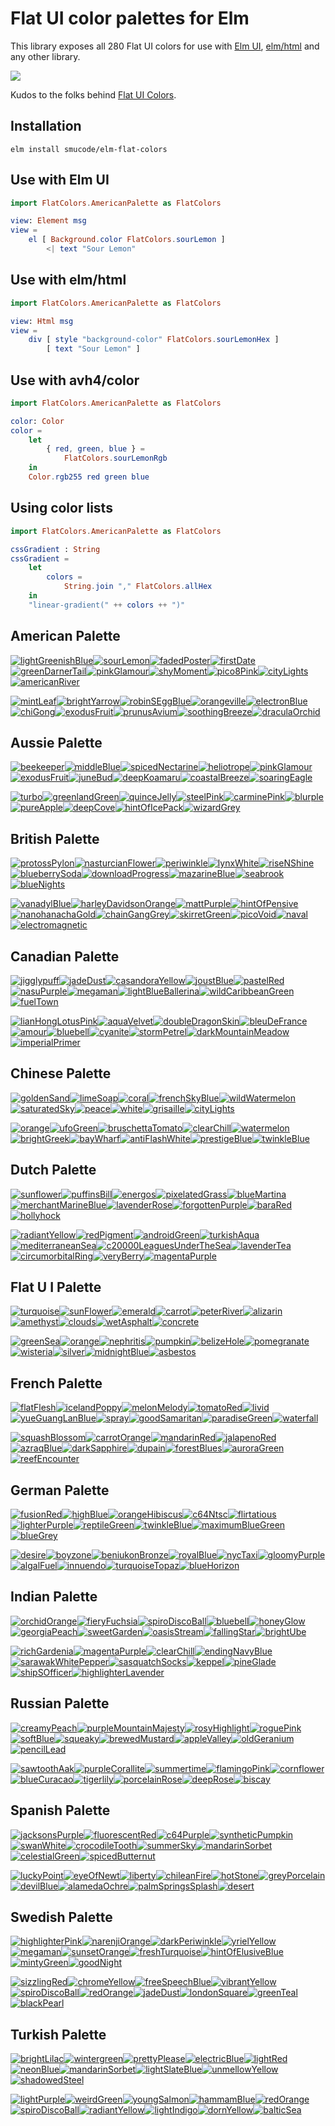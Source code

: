 # Flat UI color palettes for Elm

This library exposes all 280 Flat UI colors for use with [Elm UI](https://package.elm-lang.org/packages/mdgriffith/elm-ui/latest/), [elm/html](https://package.elm-lang.org/packages/elm/html/latest/) and any other library.

[![](https://raw.github.com/smucode/elm-flat-colors/master/preview.png)](#american-palette)

Kudos to the folks behind [Flat UI Colors](https://flatuicolors.com/).

## Installation

```
elm install smucode/elm-flat-colors
```

## Use with Elm UI

```elm
import FlatColors.AmericanPalette as FlatColors

view: Element msg
view =
    el [ Background.color FlatColors.sourLemon ]
        <| text "Sour Lemon"
```

## Use with elm/html

```elm
import FlatColors.AmericanPalette as FlatColors

view: Html msg
view =
    div [ style "background-color" FlatColors.sourLemonHex ]
        [ text "Sour Lemon" ]
```

## Use with avh4/color

```elm
import FlatColors.AmericanPalette as FlatColors

color: Color
color =
    let
        { red, green, blue } =
            FlatColors.sourLemonRgb
    in
    Color.rgb255 red green blue
```

## Using color lists

```elm
import FlatColors.AmericanPalette as FlatColors

cssGradient : String
cssGradient =
    let
        colors =
            String.join "," FlatColors.allHex
    in
    "linear-gradient(" ++ colors ++ ")"
```


## American Palette

[![lightGreenishBlue](https://placehold.it/50/55efc4/000000?text=+)](FlatColors-AmericanPalette#light-greenish-blue)[![sourLemon](https://placehold.it/50/ffeaa7/000000?text=+)](FlatColors-AmericanPalette#sour-lemon)[![fadedPoster](https://placehold.it/50/81ecec/000000?text=+)](FlatColors-AmericanPalette#faded-poster)[![firstDate](https://placehold.it/50/fab1a0/000000?text=+)](FlatColors-AmericanPalette#first-date)[![greenDarnerTail](https://placehold.it/50/74b9ff/000000?text=+)](FlatColors-AmericanPalette#green-darner-tail)[![pinkGlamour](https://placehold.it/50/ff7675/000000?text=+)](FlatColors-AmericanPalette#pink-glamour)[![shyMoment](https://placehold.it/50/a29bfe/000000?text=+)](FlatColors-AmericanPalette#shy-moment)[![pico8Pink](https://placehold.it/50/fd79a8/000000?text=+)](FlatColors-AmericanPalette#pico8-pink)[![cityLights](https://placehold.it/50/dfe6e9/000000?text=+)](FlatColors-AmericanPalette#city-lights)[![americanRiver](https://placehold.it/50/636e72/000000?text=+)](FlatColors-AmericanPalette#american-river)

[![mintLeaf](https://placehold.it/50/00b894/000000?text=+)](FlatColors-AmericanPalette#mint-leaf)[![brightYarrow](https://placehold.it/50/fdcb6e/000000?text=+)](FlatColors-AmericanPalette#bright-yarrow)[![robinSEggBlue](https://placehold.it/50/00cec9/000000?text=+)](FlatColors-AmericanPalette#robin-s-egg-blue)[![orangeville](https://placehold.it/50/e17055/000000?text=+)](FlatColors-AmericanPalette#orangeville)[![electronBlue](https://placehold.it/50/0984e3/000000?text=+)](FlatColors-AmericanPalette#electron-blue)[![chiGong](https://placehold.it/50/d63031/000000?text=+)](FlatColors-AmericanPalette#chi-gong)[![exodusFruit](https://placehold.it/50/6c5ce7/000000?text=+)](FlatColors-AmericanPalette#exodus-fruit)[![prunusAvium](https://placehold.it/50/e84393/000000?text=+)](FlatColors-AmericanPalette#prunus-avium)[![soothingBreeze](https://placehold.it/50/b2bec3/000000?text=+)](FlatColors-AmericanPalette#soothing-breeze)[![draculaOrchid](https://placehold.it/50/2d3436/000000?text=+)](FlatColors-AmericanPalette#dracula-orchid)

    
## Aussie Palette

[![beekeeper](https://placehold.it/50/f6e58d/000000?text=+)](FlatColors-AussiePalette#beekeeper)[![middleBlue](https://placehold.it/50/7ed6df/000000?text=+)](FlatColors-AussiePalette#middle-blue)[![spicedNectarine](https://placehold.it/50/ffbe76/000000?text=+)](FlatColors-AussiePalette#spiced-nectarine)[![heliotrope](https://placehold.it/50/e056fd/000000?text=+)](FlatColors-AussiePalette#heliotrope)[![pinkGlamour](https://placehold.it/50/ff7979/000000?text=+)](FlatColors-AussiePalette#pink-glamour)[![exodusFruit](https://placehold.it/50/686de0/000000?text=+)](FlatColors-AussiePalette#exodus-fruit)[![juneBud](https://placehold.it/50/badc58/000000?text=+)](FlatColors-AussiePalette#june-bud)[![deepKoamaru](https://placehold.it/50/30336b/000000?text=+)](FlatColors-AussiePalette#deep-koamaru)[![coastalBreeze](https://placehold.it/50/dff9fb/000000?text=+)](FlatColors-AussiePalette#coastal-breeze)[![soaringEagle](https://placehold.it/50/95afc0/000000?text=+)](FlatColors-AussiePalette#soaring-eagle)

[![turbo](https://placehold.it/50/f9ca24/000000?text=+)](FlatColors-AussiePalette#turbo)[![greenlandGreen](https://placehold.it/50/22a6b3/000000?text=+)](FlatColors-AussiePalette#greenland-green)[![quinceJelly](https://placehold.it/50/f0932b/000000?text=+)](FlatColors-AussiePalette#quince-jelly)[![steelPink](https://placehold.it/50/be2edd/000000?text=+)](FlatColors-AussiePalette#steel-pink)[![carminePink](https://placehold.it/50/eb4d4b/000000?text=+)](FlatColors-AussiePalette#carmine-pink)[![blurple](https://placehold.it/50/4834d4/000000?text=+)](FlatColors-AussiePalette#blurple)[![pureApple](https://placehold.it/50/6ab04c/000000?text=+)](FlatColors-AussiePalette#pure-apple)[![deepCove](https://placehold.it/50/130f40/000000?text=+)](FlatColors-AussiePalette#deep-cove)[![hintOfIcePack](https://placehold.it/50/c7ecee/000000?text=+)](FlatColors-AussiePalette#hint-of-ice-pack)[![wizardGrey](https://placehold.it/50/535c68/000000?text=+)](FlatColors-AussiePalette#wizard-grey)

    
## British Palette

[![protossPylon](https://placehold.it/50/00a8ff/000000?text=+)](FlatColors-BritishPalette#protoss-pylon)[![nasturcianFlower](https://placehold.it/50/e84118/000000?text=+)](FlatColors-BritishPalette#nasturcian-flower)[![periwinkle](https://placehold.it/50/9c88ff/000000?text=+)](FlatColors-BritishPalette#periwinkle)[![lynxWhite](https://placehold.it/50/f5f6fa/000000?text=+)](FlatColors-BritishPalette#lynx-white)[![riseNShine](https://placehold.it/50/fbc531/000000?text=+)](FlatColors-BritishPalette#rise-n-shine)[![blueberrySoda](https://placehold.it/50/7f8fa6/000000?text=+)](FlatColors-BritishPalette#blueberry-soda)[![downloadProgress](https://placehold.it/50/4cd137/000000?text=+)](FlatColors-BritishPalette#download-progress)[![mazarineBlue](https://placehold.it/50/273c75/000000?text=+)](FlatColors-BritishPalette#mazarine-blue)[![seabrook](https://placehold.it/50/487eb0/000000?text=+)](FlatColors-BritishPalette#seabrook)[![blueNights](https://placehold.it/50/353b48/000000?text=+)](FlatColors-BritishPalette#blue-nights)

[![vanadylBlue](https://placehold.it/50/0097e6/000000?text=+)](FlatColors-BritishPalette#vanadyl-blue)[![harleyDavidsonOrange](https://placehold.it/50/c23616/000000?text=+)](FlatColors-BritishPalette#harley-davidson-orange)[![mattPurple](https://placehold.it/50/8c7ae6/000000?text=+)](FlatColors-BritishPalette#matt-purple)[![hintOfPensive](https://placehold.it/50/dcdde1/000000?text=+)](FlatColors-BritishPalette#hint-of-pensive)[![nanohanachaGold](https://placehold.it/50/e1b12c/000000?text=+)](FlatColors-BritishPalette#nanohanacha-gold)[![chainGangGrey](https://placehold.it/50/718093/000000?text=+)](FlatColors-BritishPalette#chain-gang-grey)[![skirretGreen](https://placehold.it/50/44bd32/000000?text=+)](FlatColors-BritishPalette#skirret-green)[![picoVoid](https://placehold.it/50/192a56/000000?text=+)](FlatColors-BritishPalette#pico-void)[![naval](https://placehold.it/50/40739e/000000?text=+)](FlatColors-BritishPalette#naval)[![electromagnetic](https://placehold.it/50/2f3640/000000?text=+)](FlatColors-BritishPalette#electromagnetic)

    
## Canadian Palette

[![jigglypuff](https://placehold.it/50/ff9ff3/000000?text=+)](FlatColors-CanadianPalette#jigglypuff)[![jadeDust](https://placehold.it/50/00d2d3/000000?text=+)](FlatColors-CanadianPalette#jade-dust)[![casandoraYellow](https://placehold.it/50/feca57/000000?text=+)](FlatColors-CanadianPalette#casandora-yellow)[![joustBlue](https://placehold.it/50/54a0ff/000000?text=+)](FlatColors-CanadianPalette#joust-blue)[![pastelRed](https://placehold.it/50/ff6b6b/000000?text=+)](FlatColors-CanadianPalette#pastel-red)[![nasuPurple](https://placehold.it/50/5f27cd/000000?text=+)](FlatColors-CanadianPalette#nasu-purple)[![megaman](https://placehold.it/50/48dbfb/000000?text=+)](FlatColors-CanadianPalette#megaman)[![lightBlueBallerina](https://placehold.it/50/c8d6e5/000000?text=+)](FlatColors-CanadianPalette#light-blue-ballerina)[![wildCaribbeanGreen](https://placehold.it/50/1dd1a1/000000?text=+)](FlatColors-CanadianPalette#wild-caribbean-green)[![fuelTown](https://placehold.it/50/576574/000000?text=+)](FlatColors-CanadianPalette#fuel-town)

[![lianHongLotusPink](https://placehold.it/50/f368e0/000000?text=+)](FlatColors-CanadianPalette#lian-hong-lotus-pink)[![aquaVelvet](https://placehold.it/50/01a3a4/000000?text=+)](FlatColors-CanadianPalette#aqua-velvet)[![doubleDragonSkin](https://placehold.it/50/ff9f43/000000?text=+)](FlatColors-CanadianPalette#double-dragon-skin)[![bleuDeFrance](https://placehold.it/50/2e86de/000000?text=+)](FlatColors-CanadianPalette#bleu-de-france)[![amour](https://placehold.it/50/ee5253/000000?text=+)](FlatColors-CanadianPalette#amour)[![bluebell](https://placehold.it/50/341f97/000000?text=+)](FlatColors-CanadianPalette#bluebell)[![cyanite](https://placehold.it/50/0abde3/000000?text=+)](FlatColors-CanadianPalette#cyanite)[![stormPetrel](https://placehold.it/50/8395a7/000000?text=+)](FlatColors-CanadianPalette#storm-petrel)[![darkMountainMeadow](https://placehold.it/50/10ac84/000000?text=+)](FlatColors-CanadianPalette#dark-mountain-meadow)[![imperialPrimer](https://placehold.it/50/222f3e/000000?text=+)](FlatColors-CanadianPalette#imperial-primer)

    
## Chinese Palette

[![goldenSand](https://placehold.it/50/eccc68/000000?text=+)](FlatColors-ChinesePalette#golden-sand)[![limeSoap](https://placehold.it/50/7bed9f/000000?text=+)](FlatColors-ChinesePalette#lime-soap)[![coral](https://placehold.it/50/ff7f50/000000?text=+)](FlatColors-ChinesePalette#coral)[![frenchSkyBlue](https://placehold.it/50/70a1ff/000000?text=+)](FlatColors-ChinesePalette#french-sky-blue)[![wildWatermelon](https://placehold.it/50/ff6b81/000000?text=+)](FlatColors-ChinesePalette#wild-watermelon)[![saturatedSky](https://placehold.it/50/5352ed/000000?text=+)](FlatColors-ChinesePalette#saturated-sky)[![peace](https://placehold.it/50/a4b0be/000000?text=+)](FlatColors-ChinesePalette#peace)[![white](https://placehold.it/50/ffffff/000000?text=+)](FlatColors-ChinesePalette#white)[![grisaille](https://placehold.it/50/57606f/000000?text=+)](FlatColors-ChinesePalette#grisaille)[![cityLights](https://placehold.it/50/dfe4ea/000000?text=+)](FlatColors-ChinesePalette#city-lights)

[![orange](https://placehold.it/50/ffa502/000000?text=+)](FlatColors-ChinesePalette#orange)[![ufoGreen](https://placehold.it/50/2ed573/000000?text=+)](FlatColors-ChinesePalette#ufo-green)[![bruschettaTomato](https://placehold.it/50/ff6348/000000?text=+)](FlatColors-ChinesePalette#bruschetta-tomato)[![clearChill](https://placehold.it/50/1e90ff/000000?text=+)](FlatColors-ChinesePalette#clear-chill)[![watermelon](https://placehold.it/50/ff4757/000000?text=+)](FlatColors-ChinesePalette#watermelon)[![brightGreek](https://placehold.it/50/3742fa/000000?text=+)](FlatColors-ChinesePalette#bright-greek)[![bayWharf](https://placehold.it/50/747d8c/000000?text=+)](FlatColors-ChinesePalette#bay-wharf)[![antiFlashWhite](https://placehold.it/50/f1f2f6/000000?text=+)](FlatColors-ChinesePalette#anti-flash-white)[![prestigeBlue](https://placehold.it/50/2f3542/000000?text=+)](FlatColors-ChinesePalette#prestige-blue)[![twinkleBlue](https://placehold.it/50/ced6e0/000000?text=+)](FlatColors-ChinesePalette#twinkle-blue)

    
## Dutch Palette

[![sunflower](https://placehold.it/50/FFC312/000000?text=+)](FlatColors-DutchPalette#sunflower)[![puffinsBill](https://placehold.it/50/EE5A24/000000?text=+)](FlatColors-DutchPalette#puffins-bill)[![energos](https://placehold.it/50/C4E538/000000?text=+)](FlatColors-DutchPalette#energos)[![pixelatedGrass](https://placehold.it/50/009432/000000?text=+)](FlatColors-DutchPalette#pixelated-grass)[![blueMartina](https://placehold.it/50/12CBC4/000000?text=+)](FlatColors-DutchPalette#blue-martina)[![merchantMarineBlue](https://placehold.it/50/0652DD/000000?text=+)](FlatColors-DutchPalette#merchant-marine-blue)[![lavenderRose](https://placehold.it/50/FDA7DF/000000?text=+)](FlatColors-DutchPalette#lavender-rose)[![forgottenPurple](https://placehold.it/50/9980FA/000000?text=+)](FlatColors-DutchPalette#forgotten-purple)[![baraRed](https://placehold.it/50/ED4C67/000000?text=+)](FlatColors-DutchPalette#bara-red)[![hollyhock](https://placehold.it/50/833471/000000?text=+)](FlatColors-DutchPalette#hollyhock)

[![radiantYellow](https://placehold.it/50/F79F1F/000000?text=+)](FlatColors-DutchPalette#radiant-yellow)[![redPigment](https://placehold.it/50/EA2027/000000?text=+)](FlatColors-DutchPalette#red-pigment)[![androidGreen](https://placehold.it/50/A3CB38/000000?text=+)](FlatColors-DutchPalette#android-green)[![turkishAqua](https://placehold.it/50/006266/000000?text=+)](FlatColors-DutchPalette#turkish-aqua)[![mediterraneanSea](https://placehold.it/50/1289A7/000000?text=+)](FlatColors-DutchPalette#mediterranean-sea)[![c20000LeaguesUnderTheSea](https://placehold.it/50/1B1464/000000?text=+)](FlatColors-DutchPalette#c20000-leagues-under-the-sea)[![lavenderTea](https://placehold.it/50/D980FA/000000?text=+)](FlatColors-DutchPalette#lavender-tea)[![circumorbitalRing](https://placehold.it/50/5758BB/000000?text=+)](FlatColors-DutchPalette#circumorbital-ring)[![veryBerry](https://placehold.it/50/B53471/000000?text=+)](FlatColors-DutchPalette#very-berry)[![magentaPurple](https://placehold.it/50/6F1E51/000000?text=+)](FlatColors-DutchPalette#magenta-purple)

    
## Flat U I Palette

[![turquoise](https://placehold.it/50/1abc9c/000000?text=+)](FlatColors-FlatUIPalette#turquoise)[![sunFlower](https://placehold.it/50/f1c40f/000000?text=+)](FlatColors-FlatUIPalette#sun-flower)[![emerald](https://placehold.it/50/2ecc71/000000?text=+)](FlatColors-FlatUIPalette#emerald)[![carrot](https://placehold.it/50/e67e22/000000?text=+)](FlatColors-FlatUIPalette#carrot)[![peterRiver](https://placehold.it/50/3498db/000000?text=+)](FlatColors-FlatUIPalette#peter-river)[![alizarin](https://placehold.it/50/e74c3c/000000?text=+)](FlatColors-FlatUIPalette#alizarin)[![amethyst](https://placehold.it/50/9b59b6/000000?text=+)](FlatColors-FlatUIPalette#amethyst)[![clouds](https://placehold.it/50/ecf0f1/000000?text=+)](FlatColors-FlatUIPalette#clouds)[![wetAsphalt](https://placehold.it/50/34495e/000000?text=+)](FlatColors-FlatUIPalette#wet-asphalt)[![concrete](https://placehold.it/50/95a5a6/000000?text=+)](FlatColors-FlatUIPalette#concrete)

[![greenSea](https://placehold.it/50/16a085/000000?text=+)](FlatColors-FlatUIPalette#green-sea)[![orange](https://placehold.it/50/f39c12/000000?text=+)](FlatColors-FlatUIPalette#orange)[![nephritis](https://placehold.it/50/27ae60/000000?text=+)](FlatColors-FlatUIPalette#nephritis)[![pumpkin](https://placehold.it/50/d35400/000000?text=+)](FlatColors-FlatUIPalette#pumpkin)[![belizeHole](https://placehold.it/50/2980b9/000000?text=+)](FlatColors-FlatUIPalette#belize-hole)[![pomegranate](https://placehold.it/50/c0392b/000000?text=+)](FlatColors-FlatUIPalette#pomegranate)[![wisteria](https://placehold.it/50/8e44ad/000000?text=+)](FlatColors-FlatUIPalette#wisteria)[![silver](https://placehold.it/50/bdc3c7/000000?text=+)](FlatColors-FlatUIPalette#silver)[![midnightBlue](https://placehold.it/50/2c3e50/000000?text=+)](FlatColors-FlatUIPalette#midnight-blue)[![asbestos](https://placehold.it/50/7f8c8d/000000?text=+)](FlatColors-FlatUIPalette#asbestos)

    
## French Palette

[![flatFlesh](https://placehold.it/50/fad390/000000?text=+)](FlatColors-FrenchPalette#flat-flesh)[![icelandPoppy](https://placehold.it/50/fa983a/000000?text=+)](FlatColors-FrenchPalette#iceland-poppy)[![melonMelody](https://placehold.it/50/f8c291/000000?text=+)](FlatColors-FrenchPalette#melon-melody)[![tomatoRed](https://placehold.it/50/eb2f06/000000?text=+)](FlatColors-FrenchPalette#tomato-red)[![livid](https://placehold.it/50/6a89cc/000000?text=+)](FlatColors-FrenchPalette#livid)[![yueGuangLanBlue](https://placehold.it/50/1e3799/000000?text=+)](FlatColors-FrenchPalette#yue-guang-lan-blue)[![spray](https://placehold.it/50/82ccdd/000000?text=+)](FlatColors-FrenchPalette#spray)[![goodSamaritan](https://placehold.it/50/3c6382/000000?text=+)](FlatColors-FrenchPalette#good-samaritan)[![paradiseGreen](https://placehold.it/50/b8e994/000000?text=+)](FlatColors-FrenchPalette#paradise-green)[![waterfall](https://placehold.it/50/38ada9/000000?text=+)](FlatColors-FrenchPalette#waterfall)

[![squashBlossom](https://placehold.it/50/f6b93b/000000?text=+)](FlatColors-FrenchPalette#squash-blossom)[![carrotOrange](https://placehold.it/50/e58e26/000000?text=+)](FlatColors-FrenchPalette#carrot-orange)[![mandarinRed](https://placehold.it/50/e55039/000000?text=+)](FlatColors-FrenchPalette#mandarin-red)[![jalapenoRed](https://placehold.it/50/b71540/000000?text=+)](FlatColors-FrenchPalette#jalapeno-red)[![azraqBlue](https://placehold.it/50/4a69bd/000000?text=+)](FlatColors-FrenchPalette#azraq-blue)[![darkSapphire](https://placehold.it/50/0c2461/000000?text=+)](FlatColors-FrenchPalette#dark-sapphire)[![dupain](https://placehold.it/50/60a3bc/000000?text=+)](FlatColors-FrenchPalette#dupain)[![forestBlues](https://placehold.it/50/0a3d62/000000?text=+)](FlatColors-FrenchPalette#forest-blues)[![auroraGreen](https://placehold.it/50/78e08f/000000?text=+)](FlatColors-FrenchPalette#aurora-green)[![reefEncounter](https://placehold.it/50/079992/000000?text=+)](FlatColors-FrenchPalette#reef-encounter)

    
## German Palette

[![fusionRed](https://placehold.it/50/fc5c65/000000?text=+)](FlatColors-GermanPalette#fusion-red)[![highBlue](https://placehold.it/50/45aaf2/000000?text=+)](FlatColors-GermanPalette#high-blue)[![orangeHibiscus](https://placehold.it/50/fd9644/000000?text=+)](FlatColors-GermanPalette#orange-hibiscus)[![c64Ntsc](https://placehold.it/50/4b7bec/000000?text=+)](FlatColors-GermanPalette#c64-ntsc)[![flirtatious](https://placehold.it/50/fed330/000000?text=+)](FlatColors-GermanPalette#flirtatious)[![lighterPurple](https://placehold.it/50/a55eea/000000?text=+)](FlatColors-GermanPalette#lighter-purple)[![reptileGreen](https://placehold.it/50/26de81/000000?text=+)](FlatColors-GermanPalette#reptile-green)[![twinkleBlue](https://placehold.it/50/d1d8e0/000000?text=+)](FlatColors-GermanPalette#twinkle-blue)[![maximumBlueGreen](https://placehold.it/50/2bcbba/000000?text=+)](FlatColors-GermanPalette#maximum-blue-green)[![blueGrey](https://placehold.it/50/778ca3/000000?text=+)](FlatColors-GermanPalette#blue-grey)

[![desire](https://placehold.it/50/eb3b5a/000000?text=+)](FlatColors-GermanPalette#desire)[![boyzone](https://placehold.it/50/2d98da/000000?text=+)](FlatColors-GermanPalette#boyzone)[![beniukonBronze](https://placehold.it/50/fa8231/000000?text=+)](FlatColors-GermanPalette#beniukon-bronze)[![royalBlue](https://placehold.it/50/3867d6/000000?text=+)](FlatColors-GermanPalette#royal-blue)[![nycTaxi](https://placehold.it/50/f7b731/000000?text=+)](FlatColors-GermanPalette#nyc-taxi)[![gloomyPurple](https://placehold.it/50/8854d0/000000?text=+)](FlatColors-GermanPalette#gloomy-purple)[![algalFuel](https://placehold.it/50/20bf6b/000000?text=+)](FlatColors-GermanPalette#algal-fuel)[![innuendo](https://placehold.it/50/a5b1c2/000000?text=+)](FlatColors-GermanPalette#innuendo)[![turquoiseTopaz](https://placehold.it/50/0fb9b1/000000?text=+)](FlatColors-GermanPalette#turquoise-topaz)[![blueHorizon](https://placehold.it/50/4b6584/000000?text=+)](FlatColors-GermanPalette#blue-horizon)

    
## Indian Palette

[![orchidOrange](https://placehold.it/50/FEA47F/000000?text=+)](FlatColors-IndianPalette#orchid-orange)[![fieryFuchsia](https://placehold.it/50/B33771/000000?text=+)](FlatColors-IndianPalette#fiery-fuchsia)[![spiroDiscoBall](https://placehold.it/50/25CCF7/000000?text=+)](FlatColors-IndianPalette#spiro-disco-ball)[![bluebell](https://placehold.it/50/3B3B98/000000?text=+)](FlatColors-IndianPalette#bluebell)[![honeyGlow](https://placehold.it/50/EAB543/000000?text=+)](FlatColors-IndianPalette#honey-glow)[![georgiaPeach](https://placehold.it/50/FD7272/000000?text=+)](FlatColors-IndianPalette#georgia-peach)[![sweetGarden](https://placehold.it/50/55E6C1/000000?text=+)](FlatColors-IndianPalette#sweet-garden)[![oasisStream](https://placehold.it/50/9AECDB/000000?text=+)](FlatColors-IndianPalette#oasis-stream)[![fallingStar](https://placehold.it/50/CAD3C8/000000?text=+)](FlatColors-IndianPalette#falling-star)[![brightUbe](https://placehold.it/50/D6A2E8/000000?text=+)](FlatColors-IndianPalette#bright-ube)

[![richGardenia](https://placehold.it/50/F97F51/000000?text=+)](FlatColors-IndianPalette#rich-gardenia)[![magentaPurple](https://placehold.it/50/6D214F/000000?text=+)](FlatColors-IndianPalette#magenta-purple)[![clearChill](https://placehold.it/50/1B9CFC/000000?text=+)](FlatColors-IndianPalette#clear-chill)[![endingNavyBlue](https://placehold.it/50/182C61/000000?text=+)](FlatColors-IndianPalette#ending-navy-blue)[![sarawakWhitePepper](https://placehold.it/50/F8EFBA/000000?text=+)](FlatColors-IndianPalette#sarawak-white-pepper)[![sasquatchSocks](https://placehold.it/50/FC427B/000000?text=+)](FlatColors-IndianPalette#sasquatch-socks)[![keppel](https://placehold.it/50/58B19F/000000?text=+)](FlatColors-IndianPalette#keppel)[![pineGlade](https://placehold.it/50/BDC581/000000?text=+)](FlatColors-IndianPalette#pine-glade)[![shipSOfficer](https://placehold.it/50/2C3A47/000000?text=+)](FlatColors-IndianPalette#ship-s-officer)[![highlighterLavender](https://placehold.it/50/82589F/000000?text=+)](FlatColors-IndianPalette#highlighter-lavender)

    
## Russian Palette

[![creamyPeach](https://placehold.it/50/f3a683/000000?text=+)](FlatColors-RussianPalette#creamy-peach)[![purpleMountainMajesty](https://placehold.it/50/786fa6/000000?text=+)](FlatColors-RussianPalette#purple-mountain-majesty)[![rosyHighlight](https://placehold.it/50/f7d794/000000?text=+)](FlatColors-RussianPalette#rosy-highlight)[![roguePink](https://placehold.it/50/f8a5c2/000000?text=+)](FlatColors-RussianPalette#rogue-pink)[![softBlue](https://placehold.it/50/778beb/000000?text=+)](FlatColors-RussianPalette#soft-blue)[![squeaky](https://placehold.it/50/63cdda/000000?text=+)](FlatColors-RussianPalette#squeaky)[![brewedMustard](https://placehold.it/50/e77f67/000000?text=+)](FlatColors-RussianPalette#brewed-mustard)[![appleValley](https://placehold.it/50/ea8685/000000?text=+)](FlatColors-RussianPalette#apple-valley)[![oldGeranium](https://placehold.it/50/cf6a87/000000?text=+)](FlatColors-RussianPalette#old-geranium)[![pencilLead](https://placehold.it/50/596275/000000?text=+)](FlatColors-RussianPalette#pencil-lead)

[![sawtoothAak](https://placehold.it/50/f19066/000000?text=+)](FlatColors-RussianPalette#sawtooth-aak)[![purpleCorallite](https://placehold.it/50/574b90/000000?text=+)](FlatColors-RussianPalette#purple-corallite)[![summertime](https://placehold.it/50/f5cd79/000000?text=+)](FlatColors-RussianPalette#summertime)[![flamingoPink](https://placehold.it/50/f78fb3/000000?text=+)](FlatColors-RussianPalette#flamingo-pink)[![cornflower](https://placehold.it/50/778beb/000000?text=+)](FlatColors-RussianPalette#cornflower)[![blueCuracao](https://placehold.it/50/3dc1d3/000000?text=+)](FlatColors-RussianPalette#blue-curacao)[![tigerlily](https://placehold.it/50/e15f41/000000?text=+)](FlatColors-RussianPalette#tigerlily)[![porcelainRose](https://placehold.it/50/e66767/000000?text=+)](FlatColors-RussianPalette#porcelain-rose)[![deepRose](https://placehold.it/50/c44569/000000?text=+)](FlatColors-RussianPalette#deep-rose)[![biscay](https://placehold.it/50/303952/000000?text=+)](FlatColors-RussianPalette#biscay)

    
## Spanish Palette

[![jacksonsPurple](https://placehold.it/50/40407a/000000?text=+)](FlatColors-SpanishPalette#jacksons-purple)[![fluorescentRed](https://placehold.it/50/ff5252/000000?text=+)](FlatColors-SpanishPalette#fluorescent-red)[![c64Purple](https://placehold.it/50/706fd3/000000?text=+)](FlatColors-SpanishPalette#c64-purple)[![syntheticPumpkin](https://placehold.it/50/ff793f/000000?text=+)](FlatColors-SpanishPalette#synthetic-pumpkin)[![swanWhite](https://placehold.it/50/f7f1e3/000000?text=+)](FlatColors-SpanishPalette#swan-white)[![crocodileTooth](https://placehold.it/50/d1ccc0/000000?text=+)](FlatColors-SpanishPalette#crocodile-tooth)[![summerSky](https://placehold.it/50/34ace0/000000?text=+)](FlatColors-SpanishPalette#summer-sky)[![mandarinSorbet](https://placehold.it/50/ffb142/000000?text=+)](FlatColors-SpanishPalette#mandarin-sorbet)[![celestialGreen](https://placehold.it/50/33d9b2/000000?text=+)](FlatColors-SpanishPalette#celestial-green)[![spicedButternut](https://placehold.it/50/ffda79/000000?text=+)](FlatColors-SpanishPalette#spiced-butternut)

[![luckyPoint](https://placehold.it/50/2c2c54/000000?text=+)](FlatColors-SpanishPalette#lucky-point)[![eyeOfNewt](https://placehold.it/50/b33939/000000?text=+)](FlatColors-SpanishPalette#eye-of-newt)[![liberty](https://placehold.it/50/474787/000000?text=+)](FlatColors-SpanishPalette#liberty)[![chileanFire](https://placehold.it/50/cd6133/000000?text=+)](FlatColors-SpanishPalette#chilean-fire)[![hotStone](https://placehold.it/50/aaa69d/000000?text=+)](FlatColors-SpanishPalette#hot-stone)[![greyPorcelain](https://placehold.it/50/84817a/000000?text=+)](FlatColors-SpanishPalette#grey-porcelain)[![devilBlue](https://placehold.it/50/227093/000000?text=+)](FlatColors-SpanishPalette#devil-blue)[![alamedaOchre](https://placehold.it/50/cc8e35/000000?text=+)](FlatColors-SpanishPalette#alameda-ochre)[![palmSpringsSplash](https://placehold.it/50/218c74/000000?text=+)](FlatColors-SpanishPalette#palm-springs-splash)[![desert](https://placehold.it/50/ccae62/000000?text=+)](FlatColors-SpanishPalette#desert)

    
## Swedish Palette

[![highlighterPink](https://placehold.it/50/ef5777/000000?text=+)](FlatColors-SwedishPalette#highlighter-pink)[![narenjiOrange](https://placehold.it/50/ffc048/000000?text=+)](FlatColors-SwedishPalette#narenji-orange)[![darkPeriwinkle](https://placehold.it/50/575fcf/000000?text=+)](FlatColors-SwedishPalette#dark-periwinkle)[![yrielYellow](https://placehold.it/50/ffdd59/000000?text=+)](FlatColors-SwedishPalette#yriel-yellow)[![megaman](https://placehold.it/50/4bcffa/000000?text=+)](FlatColors-SwedishPalette#megaman)[![sunsetOrange](https://placehold.it/50/ff5e57/000000?text=+)](FlatColors-SwedishPalette#sunset-orange)[![freshTurquoise](https://placehold.it/50/34e7e4/000000?text=+)](FlatColors-SwedishPalette#fresh-turquoise)[![hintOfElusiveBlue](https://placehold.it/50/d2dae2/000000?text=+)](FlatColors-SwedishPalette#hint-of-elusive-blue)[![mintyGreen](https://placehold.it/50/0be881/000000?text=+)](FlatColors-SwedishPalette#minty-green)[![goodNight](https://placehold.it/50/485460/000000?text=+)](FlatColors-SwedishPalette#good-night)

[![sizzlingRed](https://placehold.it/50/f53b57/000000?text=+)](FlatColors-SwedishPalette#sizzling-red)[![chromeYellow](https://placehold.it/50/ffa801/000000?text=+)](FlatColors-SwedishPalette#chrome-yellow)[![freeSpeechBlue](https://placehold.it/50/3c40c6/000000?text=+)](FlatColors-SwedishPalette#free-speech-blue)[![vibrantYellow](https://placehold.it/50/ffd32a/000000?text=+)](FlatColors-SwedishPalette#vibrant-yellow)[![spiroDiscoBall](https://placehold.it/50/0fbcf9/000000?text=+)](FlatColors-SwedishPalette#spiro-disco-ball)[![redOrange](https://placehold.it/50/ff3f34/000000?text=+)](FlatColors-SwedishPalette#red-orange)[![jadeDust](https://placehold.it/50/00d8d6/000000?text=+)](FlatColors-SwedishPalette#jade-dust)[![londonSquare](https://placehold.it/50/808e9b/000000?text=+)](FlatColors-SwedishPalette#london-square)[![greenTeal](https://placehold.it/50/05c46b/000000?text=+)](FlatColors-SwedishPalette#green-teal)[![blackPearl](https://placehold.it/50/1e272e/000000?text=+)](FlatColors-SwedishPalette#black-pearl)

    
## Turkish Palette

[![brightLilac](https://placehold.it/50/cd84f1/000000?text=+)](FlatColors-TurkishPalette#bright-lilac)[![wintergreen](https://placehold.it/50/32ff7e/000000?text=+)](FlatColors-TurkishPalette#wintergreen)[![prettyPlease](https://placehold.it/50/ffcccc/000000?text=+)](FlatColors-TurkishPalette#pretty-please)[![electricBlue](https://placehold.it/50/7efff5/000000?text=+)](FlatColors-TurkishPalette#electric-blue)[![lightRed](https://placehold.it/50/ff4d4d/000000?text=+)](FlatColors-TurkishPalette#light-red)[![neonBlue](https://placehold.it/50/18dcff/000000?text=+)](FlatColors-TurkishPalette#neon-blue)[![mandarinSorbet](https://placehold.it/50/ffaf40/000000?text=+)](FlatColors-TurkishPalette#mandarin-sorbet)[![lightSlateBlue](https://placehold.it/50/7d5fff/000000?text=+)](FlatColors-TurkishPalette#light-slate-blue)[![unmellowYellow](https://placehold.it/50/fffa65/000000?text=+)](FlatColors-TurkishPalette#unmellow-yellow)[![shadowedSteel](https://placehold.it/50/4b4b4b/000000?text=+)](FlatColors-TurkishPalette#shadowed-steel)

[![lightPurple](https://placehold.it/50/c56cf0/000000?text=+)](FlatColors-TurkishPalette#light-purple)[![weirdGreen](https://placehold.it/50/3ae374/000000?text=+)](FlatColors-TurkishPalette#weird-green)[![youngSalmon](https://placehold.it/50/ffb8b8/000000?text=+)](FlatColors-TurkishPalette#young-salmon)[![hammamBlue](https://placehold.it/50/67e6dc/000000?text=+)](FlatColors-TurkishPalette#hammam-blue)[![redOrange](https://placehold.it/50/ff3838/000000?text=+)](FlatColors-TurkishPalette#red-orange)[![spiroDiscoBall](https://placehold.it/50/17c0eb/000000?text=+)](FlatColors-TurkishPalette#spiro-disco-ball)[![radiantYellow](https://placehold.it/50/ff9f1a/000000?text=+)](FlatColors-TurkishPalette#radiant-yellow)[![lightIndigo](https://placehold.it/50/7158e2/000000?text=+)](FlatColors-TurkishPalette#light-indigo)[![dornYellow](https://placehold.it/50/fff200/000000?text=+)](FlatColors-TurkishPalette#dorn-yellow)[![balticSea](https://placehold.it/50/3d3d3d/000000?text=+)](FlatColors-TurkishPalette#baltic-sea)

    

